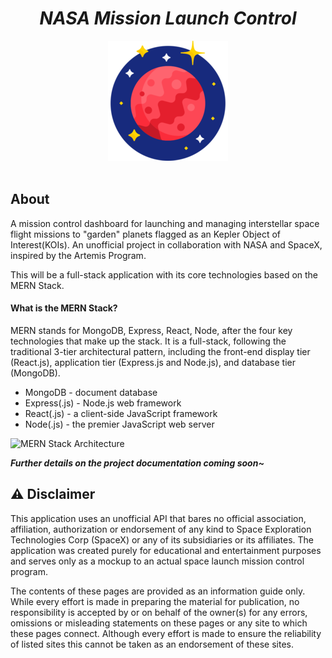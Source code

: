 <h1 align="center">
  <em>NASA Mission Launch Control</em>
</h1>

<div align="center">
  <img src="https://raw.githubusercontent.com/BernStrom/nasa-mission-launch-control/main/client/public/logo192.png" alt="NASA Mission Launch Control app logo" />
</div>

<br />

## About
A mission control dashboard for launching and managing interstellar space flight missions to "garden" planets flagged as an Kepler Object of Interest(KOIs). An unofficial project in collaboration with NASA and SpaceX, inspired by the Artemis Program.

This will be a full-stack application with its core technologies based on the MERN Stack.

#### What is the MERN Stack?
MERN stands for MongoDB, Express, React, Node, after the four key technologies that make up the stack. It is a full-stack, following the traditional 3-tier architectural pattern, including the front-end display tier (React.js), application tier (Express.js and Node.js), and database tier (MongoDB).

* MongoDB - document database
* Express(.js) - Node.js web framework
* React(.js) - a client-side JavaScript framework
* Node(.js) - the premier JavaScript web server

<img src="https://webassets.mongodb.com/_com_assets/cms/mern-stack-b9q1kbudz0.png" alt="MERN Stack Architecture" />

_**Further details on the project documentation coming soon~**_

## :warning: Disclaimer
This application uses an unofficial API that bares no official association, affiliation, authorization or endorsement of any kind to Space Exploration Technologies Corp (SpaceX) or any of its subsidiaries or its affiliates. The application was created purely for educational and entertainment purposes and serves only as a mockup to an actual space launch mission control program. 

The contents of these pages are provided as an information guide only. While every effort is made in preparing the material for publication, no responsibility is accepted by or on behalf of the owner(s) for any errors, omissions or misleading statements on these pages or any site to which these pages connect. Although every effort is made to ensure the reliability of listed sites this cannot be taken as an endorsement of these sites.